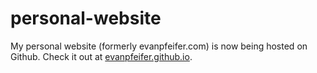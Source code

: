 # personal-website
My personal website (formerly evanpfeifer.com) is now being hosted on Github. Check it out at [evanpfeifer.github.io](https://evanpfeifer.github.io).

